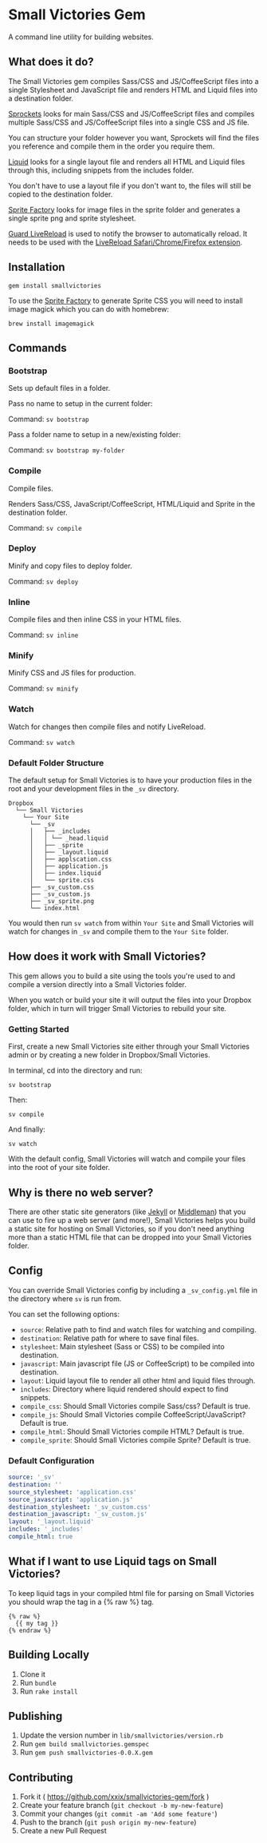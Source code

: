 # Small Victories Gem

A command line utility for building websites.

## What does it do?

The Small Victories gem compiles Sass/CSS and JS/CoffeeScript files into a single Stylesheet and
JavaScript file and renders HTML and Liquid files into a destination folder.
 
[Sprockets](https://github.com/rails/sprockets) looks for main Sass/CSS and JS/CoffeeScript files and compiles
multiple Sass/CSS and JS/CoffeeScript files into a single CSS and JS file.
 
You can structure your folder however you want, Sprockets will find the files
you reference and compile them in the order you require them.
 
[Liquid](https://github.com/Shopify/liquid/) looks for a single layout file and
renders all HTML and Liquid files through this, including snippets from the
includes folder.
 
You don't have to use a layout file if you don't want to, the files will still
be copied to the destination folder.
 
[Sprite Factory](https://github.com/jakesgordon/sprite-factory) looks for image
files in the sprite folder and generates a single sprite png and sprite
stylesheet.
 
[Guard LiveReload](https://github.com/guard/guard-livereload) is used to notify
the browser to automatically reload. It needs to be used with
the [LiveReload Safari/Chrome/Firefox extension](http://livereload.com/extensions#installing-sections).

## Installation

```
gem install smallvictories
```

To use the [Sprite Factory](https://github.com/jakesgordon/sprite-factory) to
generate Sprite CSS you will need to install image magick which you can do with
homebrew:
 
```
brew install imagemagick
```

## Commands

### Bootstrap

Sets up default files in a folder.
 

Pass no name to setup in the current folder:
 
Command: `sv bootstrap`
 
Pass a folder name to setup in a new/existing folder:
 
Command: `sv bootstrap my-folder`
 

### Compile

Compile files.
 
Renders Sass/CSS, JavaScript/CoffeeScript, HTML/Liquid and Sprite in the destination
folder.
 
Command: `sv compile`

### Deploy

Minify and copy files to deploy folder.
 
Command: `sv deploy`

### Inline

Compile files and then inline CSS in your HTML files.
 
Command: `sv inline`

### Minify

Minify CSS and JS files for production.
 
Command: `sv minify`

### Watch

Watch for changes then compile files and notify LiveReload.
 
Command: `sv watch`

### Default Folder Structure

The default setup for Small Victories is to have your production files in the
root and your development files in the `_sv` directory.

```text
Dropbox
  └── Small Victories
    └── Your Site
      └── _sv
      │   ├── _includes
      │   │ └── _head.liquid
      │   ├── _sprite
      │   ├── _layout.liquid
      │   ├── applscation.css
      │   ├── application.js
      │   ├── index.liquid
      │   └── sprite.css
      ├── _sv_custom.css
      ├── _sv_custom.js
      ├── _sv_sprite.png
      └── index.html
```

You would then run `sv watch` from within `Your Site` and Small Victories will
watch for changes in `_sv` and compile them to the `Your Site` folder.

## How does it work with Small Victories?

This gem allows you to build a site using the tools you're used to and compile a
version directly into a Small Victories folder.

When you watch or build your site it will output the files into your Dropbox
folder, which in turn will trigger Small Victories to rebuild your site.

### Getting Started

First, create a new Small Victories site either through your Small Victories
admin or by creating a new folder in Dropbox/Small Victories.

In terminal, cd into the directory and run:
 
`sv bootstrap`
 
Then:
 
`sv compile`
 
And finally:
 
`sv watch`
 
With the default config, Small Victories will watch and compile your files into
the root of your site folder.

## Why is there no web server?

There are other static site generators (like [Jekyll](http://jekyllrb.com/) or [Middleman](https://middlemanapp.com/)) that you can use to fire up a web server (and more!), Small Victories helps you build a static site for hosting on Small Victories, so if you don't need anything more than a static HTML file that can be dropped into your Small Victories folder.

## Config

You can override Small Victories config by including a `_sv_config.yml` file in the directory where `sv` is
run from.

You can set the following options:

+ `source`: Relative path to find and watch files for watching and compiling.
+ `destination`: Relative path for where to save final files.
+ `stylesheet`: Main stylesheet (Sass or CSS) to be compiled into destination.
+ `javascript`: Main javascript file (JS or CoffeeScript) to be compiled into destination.
+ `layout`: Liquid layout file to render all other html and liquid files through.
+ `includes`: Directory where liquid rendered should expect to find snippets.
+ `compile_css`: Should Small Victories compile Sass/css? Default is true.
+ `compile_js`: Should Small Victories compile CoffeeScript/JavaScript? Default is true.
+ `compile_html`: Should Small Victories compile HTML? Default is true.
+ `compile_sprite`: Should Small Victories compile Sprite? Default is true.

### Default Configuration

```yaml
source: '_sv'
destination: ''
source_stylesheet: 'application.css'
source_javascript: 'application.js'
destination_stylesheet: '_sv_custom.css'
destination_javascript: '_sv_custom.js'
layout: '_layout.liquid'
includes: '_includes'
compile_html: true
```
## What if I want to use Liquid tags on Small Victories?

To keep liquid tags in your compiled html file for parsing on Small
Victories you should wrap the tag in a {% raw %} tag.
 
```liquid
{% raw %}
  {{ my tag }}
{% endraw %}
```

## Building Locally

1. Clone it
2. Run `bundle`
3. Run `rake install`

## Publishing

1. Update the version number in `lib/smallvictories/version.rb`
2. Run `gem build smallvictories.gemspec`
3. Run `gem push smallvictories-0.0.X.gem`

## Contributing

1. Fork it ( https://github.com/xxix/smallvictories-gem/fork )
2. Create your feature branch (`git checkout -b my-new-feature`)
3. Commit your changes (`git commit -am 'Add some feature'`)
4. Push to the branch (`git push origin my-new-feature`)
5. Create a new Pull Request

